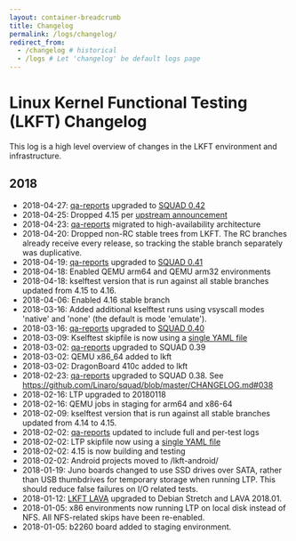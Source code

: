 ```yaml
---
layout: container-breadcrumb
title: Changelog
permalink: /logs/changelog/
redirect_from:
  - /changelog # historical
  - /logs # Let 'changelog' be default logs page
---
```


# Linux Kernel Functional Testing (LKFT) Changelog

This log is a high level overview of changes in the LKFT environment and
infrastructure.

## 2018

- 2018-04-27: [qa-reports](https://qa-reports.linaro.org/) upgraded to [SQUAD
  0.42](https://github.com/Linaro/squad/blob/master/CHANGELOG.md)
- 2018-04-25: Dropped 4.15 per [upstream
  announcement](https://lwn.net/Articles/752061/)
- 2018-04-23: [qa-reports](https://qa-reports.linaro.org/) migrated to
  high-availability architecture
- 2018-04-20: Dropped non-RC stable trees from LKFT. The RC branches already
  receive every release, so tracking the stable branch separately was
  duplicative.
- 2018-04-19: [qa-reports](https://qa-reports.linaro.org/) upgraded to [SQUAD
  0.41](https://github.com/Linaro/squad/blob/master/CHANGELOG.md)
- 2018-04-18: Enabled QEMU arm64 and QEMU arm32 environments
- 2018-04-18: kselftest version that is run against all stable branches updated
  from 4.15 to 4.16.
- 2018-04-06: Enabled 4.16 stable branch
- 2018-03-16: Added additional kselftest runs using vsyscall modes 'native' and
  'none' (the default is mode 'emulate').
- 2018-03-16: [qa-reports](https://qa-reports.linaro.org/) upgraded to [SQUAD
  0.40](https://github.com/Linaro/squad/blob/master/CHANGELOG.md)
- 2018-03-09: Kselftest skipfile is now using a [single YAML
  file](https://git.linaro.org/qa/test-definitions.git/tree/automated/linux/kselftest/skipfile-lkft.yaml)
- 2018-03-02: [qa-reports](https://qa-reports.linaro.org/) upgraded to SQUAD
  0.39
- 2018-03-02: QEMU x86_64 added to lkft
- 2018-03-02: DragonBoard 410c added to lkft
- 2018-02-23: [qa-reports](https://qa-reports.linaro.org/) upgraded to SQUAD
  0.38. See https://github.com/Linaro/squad/blob/master/CHANGELOG.md#038
- 2018-02-16: LTP upgraded to 20180118
- 2018-02-16: QEMU jobs in staging for arm64 and x86-64
- 2018-02-09: kselftest version that is run against all stable branches updated
  from 4.14 to 4.15.
- 2018-02-02: [qa-reports](https://qa-reports.linaro.org/) updated to include
  full and per-test logs
- 2018-02-02: LTP skipfile now using a [single YAML
  file](https://git.linaro.org/qa/test-definitions.git/tree/automated/linux/ltp/skipfile-lkft.yaml)
- 2018-02-02: 4.15 is now building and testing
- 2018-02-02: Android projects moved to /lkft-android/
- 2018-01-19: Juno boards changed to use SSD drives over SATA, rather than USB
  thumbdrives for temporary storage when running LTP. This should reduce false
  failures on I/O related tests.
- 2018-01-12: [LKFT LAVA](https://lkft.validation.linaro.org/) upgraded to
  Debian Stretch and LAVA 2018.01.
- 2018-01-05: x86 environments now running LTP on local disk instead of NFS.
  All NFS-related skips have been re-enabled.
- 2018-01-05: b2260 board added to staging environment.

